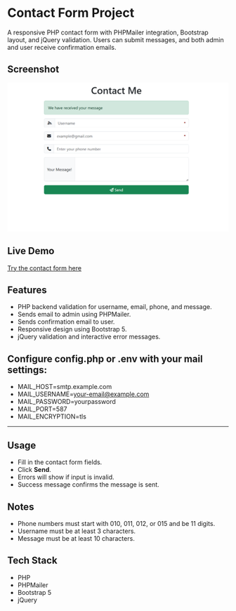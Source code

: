 # Contact Form Project
A responsive PHP contact form with PHPMailer integration, Bootstrap layout, and jQuery validation. Users can submit messages, and both admin and user receive confirmation emails.

## Screenshot

![Contact Form Screenshot](assets/screenshot.png)


## Live Demo
[Try the contact form here](https://contact.free.nf/index.php)

## Features
- PHP backend validation for username, email, phone, and message.
- Sends email to admin using PHPMailer.
- Sends confirmation email to user.
- Responsive design using Bootstrap 5.
- jQuery validation and interactive error messages.

## Configure config.php or .env with your mail settings:
- MAIL_HOST=smtp.example.com
- MAIL_USERNAME=your-email@example.com
- MAIL_PASSWORD=yourpassword
- MAIL_PORT=587
- MAIL_ENCRYPTION=tls

---
## Usage
- Fill in the contact form fields.
- Click **Send**.
- Errors will show if input is invalid.
- Success message confirms the message is sent.

## Notes
- Phone numbers must start with 010, 011, 012, or 015 and be 11 digits.
- Username must be at least 3 characters.
- Message must be at least 10 characters.

## Tech Stack
- PHP
- PHPMailer
- Bootstrap 5
- jQuery
